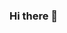 ### Hi there 👋

<!--
**shivaylamba/shivaylamba** is a ✨ _special_ ✨ repository because its `README.md` (this file) appears on your GitHub profile.

Here are some ideas to get you started:

- 🔭 I’m currently working on ... Open Source!
- 🌱 I’m currently learning ... Flutter!
- 👯 I’m looking to collaborate on ... Any Open Source Project involving Web Development/ Machine Learning / DevOps
- 🤔 I’m looking for help with ... Competitive Programming concepts : Dynamic Programming and Graphs 
- 💬 Ask me about ... anything tech!
- 📫 How to reach me: Follow me on these platforms! : Twitter : @howdevelop / Linkedin : @shivaylamba / Github : @shivaylamba
- 😄 Pronouns: he/him
- ⚡ Fun fact: Javascript >> Python
-->
